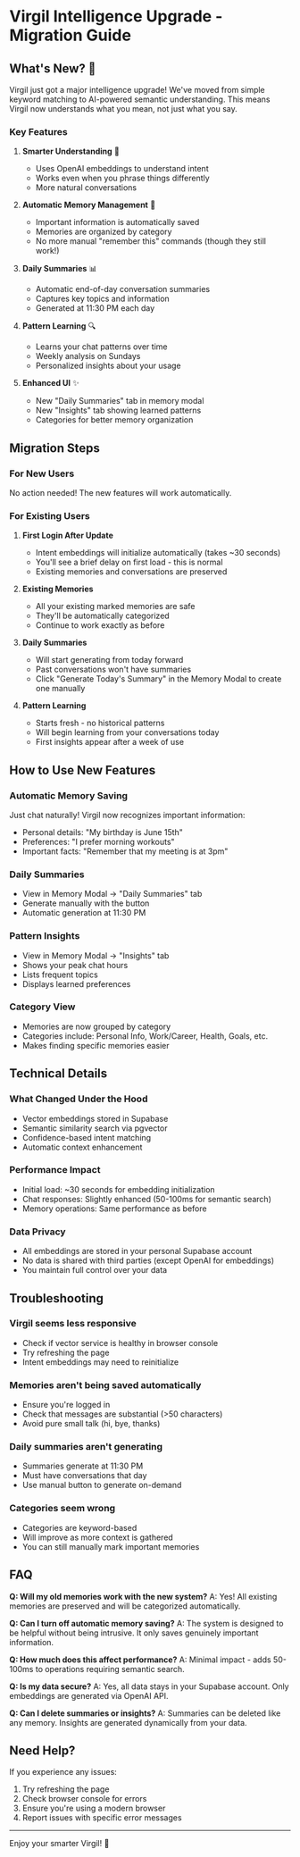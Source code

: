 # Virgil Intelligence Upgrade - Migration Guide

## What's New? 🎉

Virgil just got a major intelligence upgrade! We've moved from simple keyword matching to AI-powered semantic understanding. This means Virgil now understands what you mean, not just what you say.

### Key Features

1. **Smarter Understanding** 🧠
   - Uses OpenAI embeddings to understand intent
   - Works even when you phrase things differently
   - More natural conversations

2. **Automatic Memory Management** 💾
   - Important information is automatically saved
   - Memories are organized by category
   - No more manual "remember this" commands (though they still work!)

3. **Daily Summaries** 📊
   - Automatic end-of-day conversation summaries
   - Captures key topics and information
   - Generated at 11:30 PM each day

4. **Pattern Learning** 🔍
   - Learns your chat patterns over time
   - Weekly analysis on Sundays
   - Personalized insights about your usage

5. **Enhanced UI** ✨
   - New "Daily Summaries" tab in memory modal
   - New "Insights" tab showing learned patterns
   - Categories for better memory organization

## Migration Steps

### For New Users
No action needed! The new features will work automatically.

### For Existing Users

1. **First Login After Update**
   - Intent embeddings will initialize automatically (takes ~30 seconds)
   - You'll see a brief delay on first load - this is normal
   - Existing memories and conversations are preserved

2. **Existing Memories**
   - All your existing marked memories are safe
   - They'll be automatically categorized
   - Continue to work exactly as before

3. **Daily Summaries**
   - Will start generating from today forward
   - Past conversations won't have summaries
   - Click "Generate Today's Summary" in the Memory Modal to create one manually

4. **Pattern Learning**
   - Starts fresh - no historical patterns
   - Will begin learning from your conversations today
   - First insights appear after a week of use

## How to Use New Features

### Automatic Memory Saving
Just chat naturally! Virgil now recognizes important information:
- Personal details: "My birthday is June 15th"
- Preferences: "I prefer morning workouts"
- Important facts: "Remember that my meeting is at 3pm"

### Daily Summaries
- View in Memory Modal → "Daily Summaries" tab
- Generate manually with the button
- Automatic generation at 11:30 PM

### Pattern Insights
- View in Memory Modal → "Insights" tab
- Shows your peak chat hours
- Lists frequent topics
- Displays learned preferences

### Category View
- Memories are now grouped by category
- Categories include: Personal Info, Work/Career, Health, Goals, etc.
- Makes finding specific memories easier

## Technical Details

### What Changed Under the Hood
- Vector embeddings stored in Supabase
- Semantic similarity search via pgvector
- Confidence-based intent matching
- Automatic context enhancement

### Performance Impact
- Initial load: ~30 seconds for embedding initialization
- Chat responses: Slightly enhanced (50-100ms for semantic search)
- Memory operations: Same performance as before

### Data Privacy
- All embeddings are stored in your personal Supabase account
- No data is shared with third parties (except OpenAI for embeddings)
- You maintain full control over your data

## Troubleshooting

### Virgil seems less responsive
- Check if vector service is healthy in browser console
- Try refreshing the page
- Intent embeddings may need to reinitialize

### Memories aren't being saved automatically
- Ensure you're logged in
- Check that messages are substantial (>50 characters)
- Avoid pure small talk (hi, bye, thanks)

### Daily summaries aren't generating
- Summaries generate at 11:30 PM
- Must have conversations that day
- Use manual button to generate on-demand

### Categories seem wrong
- Categories are keyword-based
- Will improve as more context is gathered
- You can still manually mark important memories

## FAQ

**Q: Will my old memories work with the new system?**
A: Yes! All existing memories are preserved and will be categorized automatically.

**Q: Can I turn off automatic memory saving?**
A: The system is designed to be helpful without being intrusive. It only saves genuinely important information.

**Q: How much does this affect performance?**
A: Minimal impact - adds 50-100ms to operations requiring semantic search.

**Q: Is my data secure?**
A: Yes, all data stays in your Supabase account. Only embeddings are generated via OpenAI API.

**Q: Can I delete summaries or insights?**
A: Summaries can be deleted like any memory. Insights are generated dynamically from your data.

## Need Help?

If you experience any issues:
1. Try refreshing the page
2. Check browser console for errors
3. Ensure you're using a modern browser
4. Report issues with specific error messages

---

Enjoy your smarter Virgil! 🚀